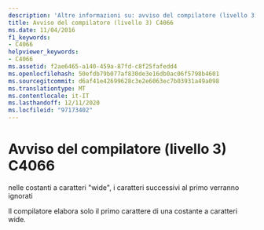 ```yaml
---
description: 'Altre informazioni su: avviso del compilatore (livello 3) C4066'
title: Avviso del compilatore (livello 3) C4066
ms.date: 11/04/2016
f1_keywords:
- C4066
helpviewer_keywords:
- C4066
ms.assetid: f2ae6465-a140-459a-87fd-c8f25fafedd4
ms.openlocfilehash: 50efdb79b077af830de3e16db0ac06f5798b4601
ms.sourcegitcommit: d6af41e42699628c3e2e6063ec7b03931a49a098
ms.translationtype: MT
ms.contentlocale: it-IT
ms.lasthandoff: 12/11/2020
ms.locfileid: "97173402"
---
```

# <a name="compiler-warning-level-3-c4066"></a>Avviso del compilatore (livello 3) C4066

nelle costanti a caratteri "wide", i caratteri successivi al primo verranno ignorati

Il compilatore elabora solo il primo carattere di una costante a caratteri wide.
